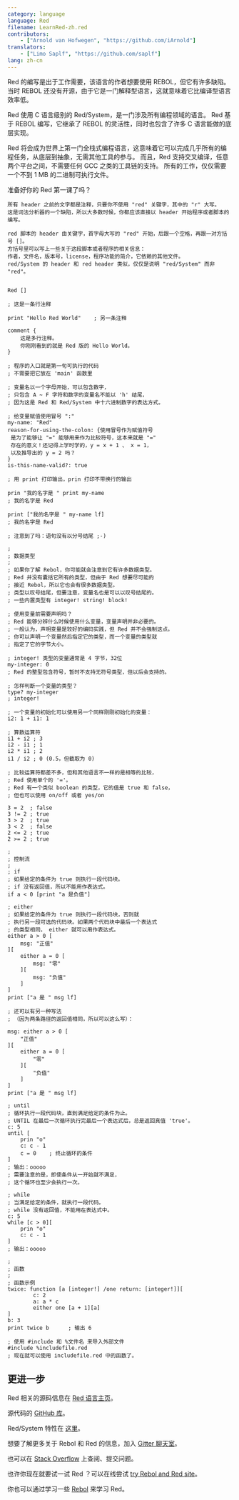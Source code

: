 ```yaml
---
category: language
language: Red
filename: LearnRed-zh.red
contributors:
    - ["Arnold van Hofwegen", "https://github.com/iArnold"]
translators:
    - ["Limo Saplf", "https://github.com/saplf"]
lang: zh-cn
---
```


Red 的编写是出于工作需要，该语言的作者想要使用 REBOL，但它有许多缺陷。
当时 REBOL 还没有开源，由于它是一门解释型语言，这就意味着它比编译型语言效率低。

Red 使用 C 语言级别的 Red/System，是一门涉及所有编程领域的语言。
Red 基于 REBOL 编写，它继承了 REBOL 的灵活性，同时也包含了许多 C 语言能做的底层实现。

Red 将会成为世界上第一门全栈式编程语言，这意味着它可以完成几乎所有的编程任务，从底层到抽象，无需其他工具的参与。
而且，Red 支持交叉编译，任意两个平台之间，不需要任何 GCC 之类的工具链的支持。
所有的工作，仅仅需要一个不到 1 MB 的二进制可执行文件。

准备好你的 Red 第一课了吗？

```red
所有 header 之前的文字都是注释，只要你不使用 "red" 关键字，其中的 "r" 大写。
这是词法分析器的一个缺陷，所以大多数时候，你都应该直接以 header 开始程序或者脚本的编写。

red 脚本的 header 由关键字，首字母大写的 "red" 开始，后跟一个空格，再跟一对方括号 []。
方括号里可以写上一些关于这段脚本或者程序的相关信息：
作者，文件名，版本号，license，程序功能的简介，它依赖的其他文件。
red/System 的 header 和 red header 类似，仅仅是说明 "red/System" 而非 "red"。


Red []

; 这是一条行注释

print "Hello Red World"    ; 另一条注释

comment {
    这是多行注释。
    你刚刚看到的就是 Red 版的 Hello World。
}

; 程序的入口就是第一句可执行的代码
; 不需要把它放在 'main' 函数里

; 变量名以一个字母开始，可以包含数字，
; 只包含 A ~ F 字符和数字的变量名不能以 'h' 结尾，
; 因为这是 Red 和 Red/System 中十六进制数字的表达方式。

; 给变量赋值使用冒号 ":"
my-name: "Red"
reason-for-using-the-colon: {使用冒号作为赋值符号
 是为了能够让 "=" 能够用来作为比较符号，这本来就是 "="
 存在的意义！还记得上学时学的，y = x + 1 、 x = 1，
 以及推导出的 y = 2 吗？
}
is-this-name-valid?: true

; 用 print 打印输出，prin 打印不带换行的输出

prin "我的名字是 " print my-name
; 我的名字是 Red

print ["我的名字是 " my-name lf]
; 我的名字是 Red

; 注意到了吗：语句没有以分号结尾 ;-)

;
; 数据类型
;
; 如果你了解 Rebol，你可能就会注意到它有许多数据类型。
; Red 并没有囊括它所有的类型，但由于 Red 想要尽可能的
; 接近 Rebol，所以它也会有很多数据类型。
; 类型以叹号结尾，但要注意，变量名也是可以以叹号结尾的。
; 一些内置类型有 integer! string! block!

; 使用变量前需要声明吗？
; Red 能够分辨什么时候使用什么变量，变量声明并非必要的。
; 一般认为，声明变量是较好的编码实践，但 Red 并不会强制这点。
; 你可以声明一个变量然后指定它的类型，而一个变量的类型就
; 指定了它的字节大小。

; integer! 类型的变量通常是 4 字节，32位
my-integer: 0
; Red 的整型包含符号，暂时不支持无符号类型，但以后会支持的。

; 怎样判断一个变量的类型？
type? my-integer
; integer!

; 一个变量的初始化可以使用另一个同样刚刚初始化的变量：
i2: 1 + i1: 1

; 算数运算符
i1 + i2 ; 3
i2 - i1 ; 1
i2 * i1 ; 2
i1 / i2 ; 0 (0.5，但截取为 0)

; 比较运算符都差不多，但和其他语言不一样的是相等的比较，
; Red 使用单个的 '='。
; Red 有一个类似 boolean 的类型，它的值是 true 和 false，
; 但也可以使用 on/off 或者 yes/on

3 = 2  ; false
3 != 2 ; true
3 > 2  ; true
3 < 2  ; false
2 <= 2 ; true
2 >= 2 ; true

;
; 控制流
;
; if
; 如果给定的条件为 true 则执行一段代码块。
; if 没有返回值，所以不能用作表达式。
if a < 0 [print "a 是负值"]

; either
; 如果给定的条件为 true 则执行一段代码块，否则就
; 执行另一段可选的代码块。如果两个代码块中最后一个表达式
; 的类型相同， either 就可以用作表达式。
either a > 0 [
    msg: "正值"
][
    either a = 0 [
        msg: "零"
    ][
        msg: "负值"
    ]
]
print ["a 是 " msg lf]

; 还可以有另一种写法
; （因为两条路径的返回值相同，所以可以这么写）：

msg: either a > 0 [
    "正值"
][
    either a = 0 [
        "零"
    ][
        "负值"
    ]
]
print ["a 是 " msg lf]

; until
; 循环执行一段代码块，直到满足给定的条件为止。
; UNTIL 在最后一次循环执行完最后一个表达式后，总是返回真值 'true'。
c: 5
until [
    prin "o"
    c: c - 1
    c = 0    ; 终止循环的条件
]
; 输出：ooooo
; 需要注意的是，即使条件从一开始就不满足，
; 这个循环也至少会执行一次。

; while
; 当满足给定的条件，就执行一段代码。
; while 没有返回值，不能用在表达式中。
c: 5
while [c > 0][
    prin "o"
    c: c - 1
]
; 输出：ooooo

;
; 函数
;
; 函数示例
twice: function [a [integer!] /one return: [integer!]][
        c: 2
        a: a * c
        either one [a + 1][a]
]
b: 3
print twice b      ; 输出 6

; 使用 #include 和 %文件名 来导入外部文件
#include %includefile.red
; 现在就可以使用 includefile.red 中的函数了。
```

## 更进一步

Red 相关的源码信息在 [Red 语言主页](https://www.red-lang.org)。

源代码的 [GitHub 库](https://github.com/red/red)。

Red/System 特性在 [这里](https://static.red-lang.org/red-system-specs-light.html)。

想要了解更多关于 Rebol 和 Red 的信息，加入 [Gitter 聊天室](https://gitter.im/red/red)。

也可以在 [Stack Overflow](https://stackoverflow.com/questions/tagged/red) 上查阅、提交问题。

也许你现在就要试一试 Red ？可以在线尝试 [try Rebol and Red site](http://tryrebol.esperconsultancy.nl)。

你也可以通过学习一些 [Rebol](http://www.rebol.com/docs.html) 来学习 Red。
